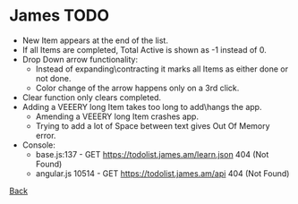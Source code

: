 # James TODO
- New Item appears at the end of the list.
- If all Items are completed, Total Active is shown as -1 instead of 0.
- Drop Down arrow functionality:
    - Instead of expanding\contracting it marks all Items as either done or not done.
    - Color change of the arrow happens only on a 3rd click.
- Clear function only clears completed.
- Adding a VEEERY long Item takes too long to add\hangs the app.
    - Amending a VEEERY long Item crashes app.
    - Trying to add a lot of Space between text gives Out Of Memory error.
- Console:
    - base.js:137 - GET https://todolist.james.am/learn.json 404 (Not Found)
    - angular.js 10514 - GET https://todolist.james.am/api 404 (Not Found)




[Back](../README.md)